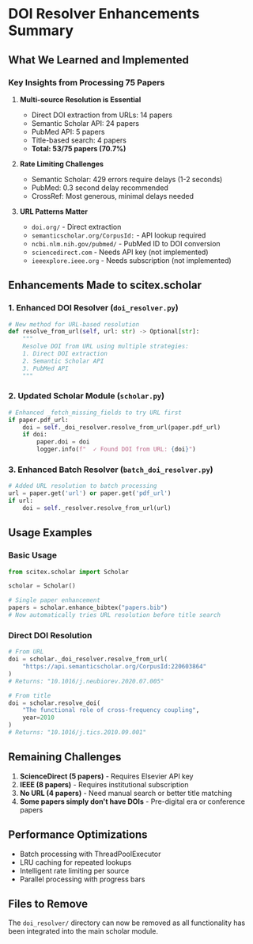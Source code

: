 # DOI Resolver Enhancements Summary

## What We Learned and Implemented

### Key Insights from Processing 75 Papers

1. **Multi-source Resolution is Essential**
   - Direct DOI extraction from URLs: 14 papers
   - Semantic Scholar API: 24 papers  
   - PubMed API: 5 papers
   - Title-based search: 4 papers
   - **Total: 53/75 papers (70.7%)**

2. **Rate Limiting Challenges**
   - Semantic Scholar: 429 errors require delays (1-2 seconds)
   - PubMed: 0.3 second delay recommended
   - CrossRef: Most generous, minimal delays needed

3. **URL Patterns Matter**
   - `doi.org/` - Direct extraction
   - `semanticscholar.org/CorpusId:` - API lookup required
   - `ncbi.nlm.nih.gov/pubmed/` - PubMed ID to DOI conversion
   - `sciencedirect.com` - Needs API key (not implemented)
   - `ieeexplore.ieee.org` - Needs subscription (not implemented)

## Enhancements Made to scitex.scholar

### 1. Enhanced DOI Resolver (`doi_resolver.py`)

```python
# New method for URL-based resolution
def resolve_from_url(self, url: str) -> Optional[str]:
    """
    Resolve DOI from URL using multiple strategies:
    1. Direct DOI extraction
    2. Semantic Scholar API
    3. PubMed API
    """
```

### 2. Updated Scholar Module (`scholar.py`)

```python
# Enhanced _fetch_missing_fields to try URL first
if paper.pdf_url:
    doi = self._doi_resolver.resolve_from_url(paper.pdf_url)
    if doi:
        paper.doi = doi
        logger.info(f"  ✓ Found DOI from URL: {doi}")
```

### 3. Enhanced Batch Resolver (`batch_doi_resolver.py`)

```python
# Added URL resolution to batch processing
url = paper.get('url') or paper.get('pdf_url')
if url:
    doi = self._resolver.resolve_from_url(url)
```

## Usage Examples

### Basic Usage
```python
from scitex.scholar import Scholar

scholar = Scholar()

# Single paper enhancement
papers = scholar.enhance_bibtex("papers.bib")
# Now automatically tries URL resolution before title search
```

### Direct DOI Resolution
```python
# From URL
doi = scholar._doi_resolver.resolve_from_url(
    "https://api.semanticscholar.org/CorpusId:220603864"
)
# Returns: "10.1016/j.neubiorev.2020.07.005"

# From title
doi = scholar.resolve_doi(
    "The functional role of cross-frequency coupling",
    year=2010
)
# Returns: "10.1016/j.tics.2010.09.001"
```

## Remaining Challenges

1. **ScienceDirect (5 papers)** - Requires Elsevier API key
2. **IEEE (8 papers)** - Requires institutional subscription
3. **No URL (4 papers)** - Need manual search or better title matching
4. **Some papers simply don't have DOIs** - Pre-digital era or conference papers

## Performance Optimizations

- Batch processing with ThreadPoolExecutor
- LRU caching for repeated lookups
- Intelligent rate limiting per source
- Parallel processing with progress bars

## Files to Remove

The `doi_resolver/` directory can now be removed as all functionality has been integrated into the main scholar module.